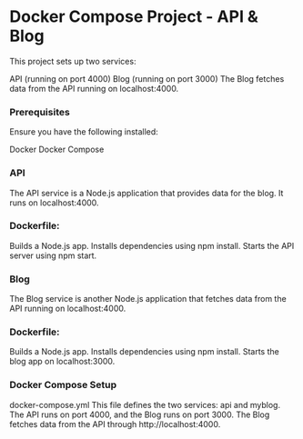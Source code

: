 # Docker Compose Project - API & Blog
This project sets up two services:

API (running on port 4000)
Blog (running on port 3000)
The Blog fetches data from the API running on localhost:4000.

### Prerequisites
Ensure you have the following installed:

Docker
Docker Compose



### API
The API service is a Node.js application that provides data for the blog. It runs on localhost:4000.

### Dockerfile:
Builds a Node.js app.
Installs dependencies using npm install.
Starts the API server using npm start.

### Blog
The Blog service is another Node.js application that fetches data from the API running on localhost:4000.

### Dockerfile:
Builds a Node.js app.
Installs dependencies using npm install.
Starts the blog app on localhost:3000.

### Docker Compose Setup
docker-compose.yml
This file defines the two services: api and myblog. The API runs on port 4000, and the Blog runs on port 3000. The Blog fetches data from the API through http://localhost:4000.
